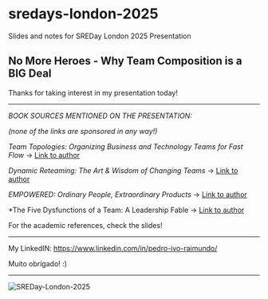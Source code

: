 # sredays-london-2025
Slides and notes for SREDay London 2025 Presentation 

No More Heroes - Why Team Composition is a BIG Deal
---

Thanks for taking interest in my presentation today!

---

*BOOK SOURCES MENTIONED ON THE PRESENTATION:*

_(none of the links are sponsored in any way!)_

*Team Topologies: Organizing Business and Technology Teams for Fast Flow* -> [Link to author](https://teamtopologies.com/)

*Dynamic Reteaming: The Art & Wisdom of Changing Teams* -> [Link to author](https://www.heidihelfand.com/dynamic-reteaming-book/)

*EMPOWERED: Ordinary People, Extraordinary Products* -> [Link to author](https://www.svpg.com/books/)

*The Five Dysfunctions of a Team: A Leadership Fable -> [Link to author](https://www.tablegroup.com/pat/#books)

For the academic references, check the slides!

---

My LinkedIN: https://www.linkedin.com/in/pedro-ivo-raimundo/

Muito obrigado! :)

---

![SREDay-London-2025](https://github.com/user-attachments/assets/df84d4c0-0843-4031-b0f2-12f580b7562d)
